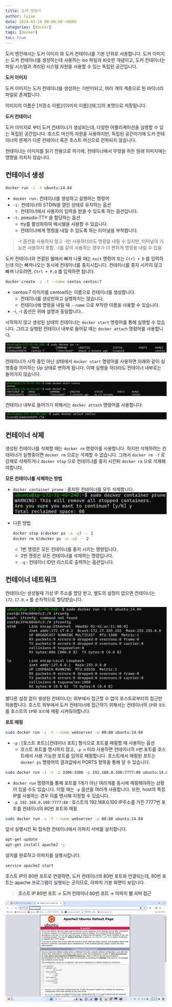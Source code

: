 ```yaml
---
title: 도커 맛보기
author: lujae
date: 2024-03-16 00:00:00 +0800
categories: [docker]
tags: [Docker]
toc: true
---
```


도커 엔진에서는 도커 이미지 와 도커 컨테이너를 기본 단위로 사용합니다. 도커 이미지는 도커 컨테이너를 생성하는데 사용하는 iso 파일과 비슷한 개념이고, 도커 컨테이너는 파일 시스템과 격리된 시스템 자원을 사용할 수 있는 독립된 공간입니다.

**도커 이미지**

도커 이미지는 도커 컨테이너를 생성하는 기반이되고, 여러 개의 계층으로 된 바이너리 파일로 존재합니다.

이미지의 이름은 [저장소 이름]/[이미지 이름]:[태그]의 포맷으로 저장됩니다.

**도커 컨테이너**

도커 이미지로 부터 도커 컨테이너가 생성되는데, 다양한 어플리케이션을 실행할 수 있는 독립된 공간입니다. 호스트 머신의 자원을 사용하지만, 독립된 공간이기에 도커 컨테이너의 문제가 다른 컨테이너 혹은 호스트 머신으로 전파되지 않습니다.

컨테이너는 이미지를 읽기 전용으로 하기에, 컨테이너에서 무엇을 하든 원래 이미지에는 영향을 끼치지 않습니다.

## 컨테이너 생성

```bash
docker run -i -t ubuntu:14.04
```

- `docker run:` 컨테이너를 생성하고 실행하는 명령어
- `-i:` 컨테이너의 STDIN을 열린 상태로 유지하는 옵션
  - 컨테이너에서 사용자의 입력을 받을 수 있도록 하는 옵션입니다.
- `-t:` pseudo-TTY 을 할당하는 옵션
  - tty를 활성화하여 배시쉘을 사용할 수 있습니다.
  - 컨테이너에게 명령을 내릴 수 있도록 하는 터미널을 부착합니다.

> -t 옵션을 사용하지 않고 -i만 사용하더라도 명령을 내릴 수 있지만, 터미널의 기능은 사용하지 못함. -t를 같이 사용하는 경우가 더 편하게 명령을 내릴 수 있음

도커 컨테이너와 연결된 쉘에서 빠져 나올 때는 `exit` 명령어 또는 `Ctrl + D` 를 입력하는데 이는 빠져나오는 동시에 컨테이너를 중지시킵니다. 컨테이너를 중지 시키지 않고 빠져 나오려면, `Ctrl + P,Q` 를 입력하면 됩니다.

```bash
docker create -i -t --name centos centos:7
```

- centos:7 이미지를 centos라는 이름으로 컨테이너를 생성합니다.
  - 컨테이너를 생성만하고 실행하지는 않습니다.
  - 컨테이너에 명령을 내릴 때 `--name` 으로 부착한 이름을 사용할 수 있습니다.
- -i, -t 옵션은 위에 설명과 동일합니다..

시작하지 않고 생성된 상태의 컨테이너는 `docker start` 명령어를 통해 실행할 수 있습니다. 그리고 실행된 컨테이너 내부로 들어갈 때는 `docker attach` 명령어를 사용합니다.

![1710515841172](image/2024-03-16-도커맛보기/1710515841172.png)

컨테이너가 시작 중인 아닌 상태에서 `docker start` 명령어를 사용하면 아래와 같이 실행중을 의미하는 Up 상태로 변하게 됩니다. 이때 실행을 하더라도 컨테이너 내부로는 들어가지 않습니다.

![1710515876643](image/2024-03-16-도커맛보기/1710515876643.png)

컨테이너 내부로 들어가기 위해서는 `docker attach` 명령어를 사용합니다.

![1710515890320](image/2024-03-16-도커맛보기/1710515890320.png)

## 컨테이너 삭제

생성된 컨테이너를 삭제할 때는 `docker rm` 명령어를 사용합니다. 하지만 삭제하려는 컨테이너가 실행중이면 `docker rm` 으로는 삭제할 수 없습니다. 그래서 `docker rm -f` 로 강제로 삭제하거나 `docker stop` 으로 컨테이너를 중지 시킨뒤 `docker rm` 으로 삭제해야합니다.

**모든 컨테이너를 삭제하는 방법**

- `docker container prune` : 중지된 컨테이너를 모두 삭제합니다.
  ![1710515912094](image/2024-03-16-도커맛보기/1710515912094.png)
- 다른 방법

  ```bash
  docker stop $(docker ps -a -q) -- 1
  docker rm $(docker ps -a -q) -- 2
  ```

  - 1번 명령은 모든 컨테이너를 중지 시키는 명령입니다.
  - 2번 명령은 모든 컨테이너를 삭제하는 명령입니다.
  - `-q` : 컨테이너 ID만 리스트로 출력하는 옵션입니다.

## 컨테이너 네트워크

컨테이너는 생성될때 가상 IP 주소를 할당 받고, 별도의 설정이 없으면 컨테이너는 `172.17.0.x` 를 순차적으로 할당받습니다.

![1710515938761](image/2024-03-16-도커맛보기/1710515938761.png)

별다른 설정 없이 생성된 컨테이너는 외부에서 접근할 수 없이 호스트로부터의 접근만 허용합니다. 호스트 외부에서 도커 컨테이너에 접근하기 위해서는 컨테이너의 `IP`와 `포트`를 호스트의 `IP`와 `포트`에 매핑 시켜줘야합니다.

**포트 매핑**

```bash
sudo docker run -i -t --name webserver -p 80:80 ubuntu:14.04
```

- `-p` : [호스트 포트]:[컨테이너 포트] 형식으로 포트를 매핑할 때 사용하는 옵션
  - 호스트 포트를 명시하지 않고, `-p n` 이라 사용하면 컨테이너의 n번 포트를 호스트에서 사용 가능한 포트를 임의로 매핑합니다. 호스트에서 매핑된 포트는 `docker ps` 명령어의 결과값에서 PORTS 항목을 통해 알 수 있습니다.

```bash
sudo docker run -i -t -p 3306:3306 -p 192.168.0.100:7777:80 ubuntu:14.04
```

- `docker run` 명령어를 통해 포트를 1개가 아닌 여러개를 동시에 매핑해야하는 상황이 있을 수도 있습니다. 이럴 때는 `-p` 옵션을 여러개 사용합니다. 또한, host의 특정 IP를 사용하는 경우 이를 명시해 지정할 수 있습니다.
- `-p 192.168.0.100:7777:80` : 호스트의 192.168.0.100 IP주소를 가진 7777번 포트를 컨테이너의 80번 포트와 매핑

```bash
sudo docker run -i -t --name webserver -p 80:80 ubuntu:14.04
```

앞서 실행시킨 뒤 접속한 컨테이너에서 아파치 서버를 설치합니다.

```bash
apt-get update
apt-get install apache2 -y
```

설치를 완료하고 아파치를 실행시킵니다.

```bash
service apache2 start
```

호스트 IP의 80번 포트로 연결하면, 도커 컨테이너의 80번 포트와 연결되는데, 80번 포트는 apache 프로그램이 실행되는 곳이므로, 아파치 기본 화면이 보입니다.

> **호스트 IP 80번 포트 → 도커 컨테이너 80번 포트 → 아파치 웹 서버 접근**

![1710515970985](image/2024-03-16-도커맛보기/1710515970985.png)
